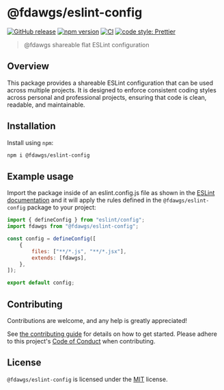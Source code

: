 # @fdawgs/eslint-config

[![GitHub release](https://img.shields.io/github/release/Fdawgs/eslint-config.svg)](https://github.com/Fdawgs/eslint-config/releases/latest/)
[![npm version](https://img.shields.io/npm/v/@fdawgs/eslint-config)](https://npmjs.com/package/@fdawgs/eslint-config)
[![CI](https://github.com/Fdawgs/eslint-config/actions/workflows/ci.yml/badge.svg?branch=main)](https://github.com/Fdawgs/eslint-config/actions/workflows/ci.yml)
[![code style: Prettier](https://img.shields.io/badge/code_style-prettier-ff69b4.svg?style=flat)](https://github.com/prettier/prettier)

> @fdawgs shareable flat ESLint configuration

## Overview

This package provides a shareable ESLint configuration that can be used across multiple projects. It is designed to enforce consistent coding styles across personal and professional projects, ensuring that code is clean, readable, and maintainable.

## Installation

Install using `npm`:

```bash
npm i @fdawgs/eslint-config
```

## Example usage

Import the package inside of an eslint.config.js file as shown in the [ESLint documentation](https://eslint.org/docs/latest/extend/shareable-configs#using-a-shareable-config) and it will apply the rules defined in the `@fdawgs/eslint-config` package to your project:

```js
import { defineConfig } from "eslint/config";
import fdawgs from "@fdawgs/eslint-config";

const config = defineConfig([
	{
		files: ["**/*.js", "**/*.jsx"],
		extends: [fdawgs],
	},
]);

export default config;
```

## Contributing

Contributions are welcome, and any help is greatly appreciated!

See [the contributing guide](https://github.com/Fdawgs/.github/blob/main/CONTRIBUTING.md) for details on how to get started.
Please adhere to this project's [Code of Conduct](https://github.com/Fdawgs/.github/blob/main/CODE_OF_CONDUCT.md) when contributing.

## License

`@fdawgs/eslint-config` is licensed under the [MIT](./LICENSE) license.
